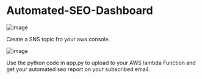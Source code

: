 # Automated-SEO-Dashboard
![image](https://github.com/Somya4746/Automated-SEO-Dashboard/assets/141270415/4e0e4592-6510-4e6b-9833-b46a7ee6b1c0)

Create a SNS topic fro your aws console.

![image](https://github.com/Somya4746/Automated-SEO-Dashboard/assets/141270415/39c29e13-ba2e-4405-bb24-962a26c05cb7)

Use the python code in app.py to upload to your AWS lambda Function and get your automated seo report on your subscribed email.
